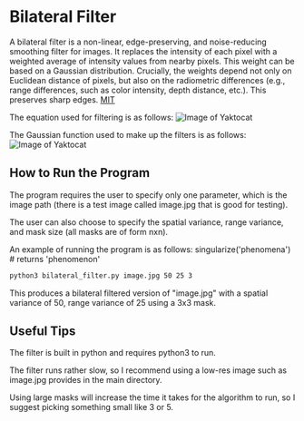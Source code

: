 # Bilateral Filter
A bilateral filter is a non-linear, edge-preserving, and noise-reducing smoothing filter for images. It replaces the intensity of each pixel with a weighted average of intensity values from nearby pixels. This weight can be based on a Gaussian distribution. Crucially, the weights depend not only on Euclidean distance of pixels, but also on the radiometric differences (e.g., range differences, such as color intensity, depth distance, etc.). This preserves sharp edges. [MIT](https://en.wikipedia.org/wiki/Bilateral_filter)

The equation used for filtering is as follows:
![Image of Yaktocat](https://wikimedia.org/api/rest_v1/media/math/render/svg/2765ae591a57896fe5e802ed797ad87a99a77887)

The Gaussian function used to make up the filters is as follows:
![Image of Yaktocat](https://wikimedia.org/api/rest_v1/media/math/render/svg/8aa9ff808602c27f1d9d63d7b2c115388a34f190)

## How to Run the Program
The program requires the user to specify only one parameter, which is the image path (there is a test image called image.jpg that is good for testing).

The user can also choose to specify the spatial variance, range variance, and mask size (all masks are of form nxn).

An example of running the program is as follows:
singularize('phenomena') # returns 'phenomenon'
```bash
python3 bilateral_filter.py image.jpg 50 25 3
```
This produces a bilateral filtered version of "image.jpg" with a spatial variance of 50, range variance of 25 using a 3x3 mask.


## Useful Tips
The filter is built in python and requires python3 to run.

The filter runs rather slow, so I recommend using a low-res image such as image.jpg provides in the main directory.

Using large masks will increase the time it takes for the algorithm to run, so I suggest picking something small like 3 or 5.